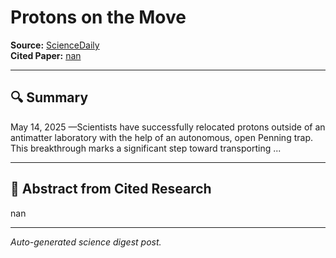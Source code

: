 # Protons on the Move

**Source:** [ScienceDaily](https://www.sciencedaily.com/releases/2025/05/250514111225.htm)  
**Cited Paper:** [nan](nan)

---

## 🔍 Summary
May 14, 2025 —Scientists have successfully relocated protons outside of an antimatter laboratory with the help of an autonomous, open Penning trap. This breakthrough marks a significant step toward transporting ...

---

## 📄 Abstract from Cited Research
nan

---

*Auto-generated science digest post.*
